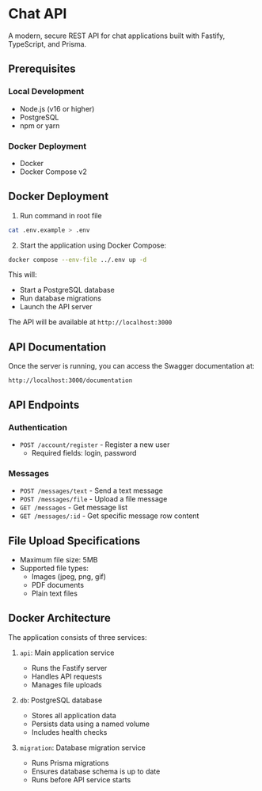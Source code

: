 # Chat API

A modern, secure REST API for chat applications built with Fastify, TypeScript, and Prisma.

## Prerequisites

### Local Development
- Node.js (v16 or higher)
- PostgreSQL
- npm or yarn

### Docker Deployment
- Docker
- Docker Compose v2

## Docker Deployment

1. Run command in root file
```bash
cat .env.example > .env
```

2. Start the application using Docker Compose:

```bash
docker compose --env-file ../.env up -d
```

This will:
- Start a PostgreSQL database
- Run database migrations
- Launch the API server

The API will be available at `http://localhost:3000`

## API Documentation

Once the server is running, you can access the Swagger documentation at:
```
http://localhost:3000/documentation
```

## API Endpoints

### Authentication
- `POST /account/register` - Register a new user
  - Required fields: login, password

### Messages
- `POST /messages/text` - Send a text message
- `POST /messages/file` - Upload a file message
- `GET /messages` - Get message list
- `GET /messages/:id` - Get specific message row content

## File Upload Specifications

- Maximum file size: 5MB
- Supported file types:
  - Images (jpeg, png, gif)
  - PDF documents
  - Plain text files

## Docker Architecture

The application consists of three services:

1. `api`: Main application service
   - Runs the Fastify server
   - Handles API requests
   - Manages file uploads

2. `db`: PostgreSQL database
   - Stores all application data
   - Persists data using a named volume
   - Includes health checks

3. `migration`: Database migration service
   - Runs Prisma migrations
   - Ensures database schema is up to date
   - Runs before API service starts
